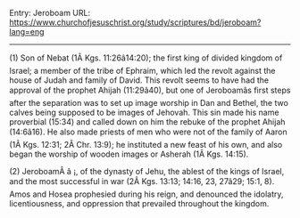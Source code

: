 Entry: Jeroboam
URL: https://www.churchofjesuschrist.org/study/scriptures/bd/jeroboam?lang=eng

---

(1) Son of Nebat (1Â Kgs. 11:26â14:20); the first king of divided kingdom of Israel; a member of the tribe of Ephraim, which led the revolt against the house of Judah and family of David. This revolt seems to have had the approval of the prophet Ahijah (11:29â40), but one of Jeroboamâs first steps after the separation was to set up image worship in Dan and Bethel, the two calves being supposed to be images of Jehovah. This sin made his name proverbial (15:34) and called down on him the rebuke of the prophet Ahijah (14:6â16). He also made priests of men who were not of the family of Aaron (1Â Kgs. 12:31; 2Â Chr. 13:9); he instituted a new feast of his own, and also began the worship of wooden images or Asherah (1Â Kgs. 14:15).

(2) JeroboamÂ â ¡, of the dynasty of Jehu, the ablest of the kings of Israel, and the most successful in war (2Â Kgs. 13:13; 14:16, 23, 27â29; 15:1, 8). Amos and Hosea prophesied during his reign, and denounced the idolatry, licentiousness, and oppression that prevailed throughout the kingdom.
